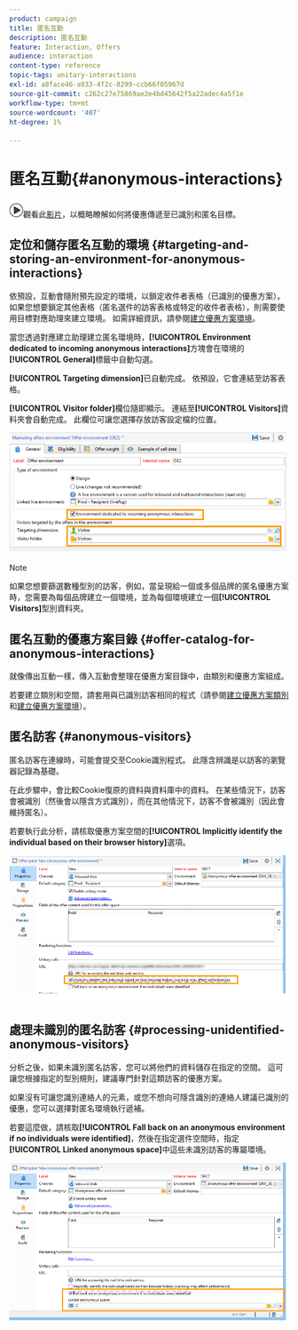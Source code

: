 ```yaml
---
product: campaign
title: 匿名互動
description: 匿名互動
feature: Interaction, Offers
audience: interaction
content-type: reference
topic-tags: unitary-interactions
exl-id: a8face46-a933-4f2c-8299-ccb66f05967d
source-git-commit: c262c27e75869ae2e4bd45642f5a22adec4a5f1e
workflow-type: tm+mt
source-wordcount: '407'
ht-degree: 1%

---
```


# 匿名互動{#anonymous-interactions}



![](assets/do-not-localize/how-to-video.png)觀看此[影片](https://helpx.adobe.com/campaign/classic/how-to/indetified-and-anonymous-interaction-in-acv6.html?playlist=/ccx/v1/collection/product/campaign/classic/segment/digital-marketers/explevel/intermediate/applaunch/get-started/collection.ccx.js&amp;ref=helpx.adobe.com)，以概略瞭解如何將優惠傳遞至已識別和匿名目標。

## 定位和儲存匿名互動的環境 {#targeting-and-storing-an-environment-for-anonymous-interactions}

依預設，互動會隨附預先設定的環境，以鎖定收件者表格（已識別的優惠方案）。 如果您想要鎖定其他表格（匿名選件的訪客表格或特定的收件者表格），則需要使用目標對應助理來建立環境。 如需詳細資訊，請參閱[建立優惠方案環境](../../interaction/using/live-design-environments.md#creating-an-offer-environment)。

當您透過對應建立助理建立匿名環境時，**[!UICONTROL Environment dedicated to incoming anonymous interactions]**&#x200B;方塊會在環境的&#x200B;**[!UICONTROL General]**&#x200B;標籤中自動勾選。

**[!UICONTROL Targeting dimension]**&#x200B;已自動完成。 依預設，它會連結至訪客表格。

**[!UICONTROL Visitor folder]**&#x200B;欄位隨即顯示。 連結至&#x200B;**[!UICONTROL Visitors]**&#x200B;資料夾會自動完成。 此欄位可讓您選擇存放訪客設定檔的位置。

![](assets/anonymous_environment_option.png)

>[!NOTE]
>
>如果您想要篩選數種型別的訪客，例如，當呈現給一個或多個品牌的匿名優惠方案時，您需要為每個品牌建立一個環境，並為每個環境建立一個&#x200B;**[!UICONTROL Visitors]**&#x200B;型別資料夾。

## 匿名互動的優惠方案目錄 {#offer-catalog-for-anonymous-interactions}

就像傳出互動一樣，傳入互動會整理在優惠方案目錄中，由類別和優惠方案組成。

若要建立類別和空間，請套用與已識別訪客相同的程式（請參閱[建立優惠方案類別](../../interaction/using/creating-offer-categories.md)和[建立優惠方案環境](../../interaction/using/live-design-environments.md#creating-an-offer-environment)）。

## 匿名訪客 {#anonymous-visitors}

匿名訪客在連線時，可能會提交至Cookie識別程式。 此隱含辨識是以訪客的瀏覽器記錄為基礎。

在此步驟中，會比較Cookie復原的資料與資料庫中的資料。 在某些情況下，訪客會被識別（然後會以隱含方式識別），而在其他情況下，訪客不會被識別（因此會維持匿名）。

若要執行此分析，請核取優惠方案空間的&#x200B;**[!UICONTROL Implicitly identify the individual based on their browser history]**&#x200B;選項。

![](assets/identification_anonymous_visitors.png)

## 處理未識別的匿名訪客 {#processing-unidentified-anonymous-visitors}

分析之後，如果未識別匿名訪客，您可以將他們的資料儲存在指定的空間。 這可讓您根據指定的型別規則，建議專門針對這類訪客的優惠方案。

如果沒有可讓您識別連絡人的元素，或您不想向可隱含識別的連絡人建議已識別的優惠，您可以選擇對匿名環境執行遞補。

若要這麼做，請核取&#x200B;**[!UICONTROL Fall back on an anonymous environment if no individuals were identified]**，然後在指定選件空間時，指定&#x200B;**[!UICONTROL Linked anonymous space]**&#x200B;中這些未識別訪客的專屬環境。

![](assets/anonymous_to_anonymous_environment.png)
